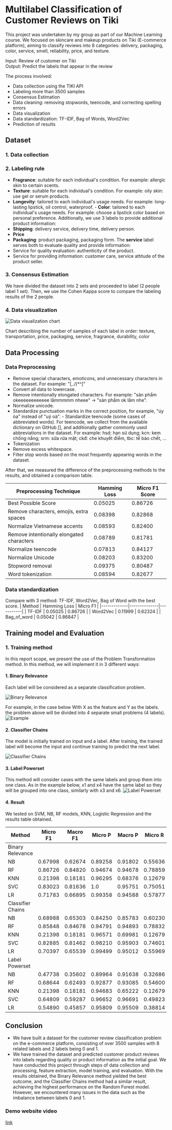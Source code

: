 # Multilabel Classification of Customer Reviews on Tiki

This project was undertaken by my group as part of our Machine Learning course. We focused on skincare and makeup products on Tiki (E-commerce platform), aiming to classify reviews into 8 categories: delivery, packaging, color, service, smell, reliability, price, and texture.

Input: Review of customer on Tiki <br>
Output: Predict the labels that appear in the review

The process involved:

-   Data collection using the TIKI API
-   Labeling more than 3500 samples
-   Consensus Estimation
-   Data cleaning: removing stopwords, teencode, and correcting spelling errors
-   Data visualization
-   Data standardization: TF-IDF, Bag of Words, Word2Vec
-   Prediction of results

## Dataset

### 1. Data collection

### 2. Labeling rule

-   <b>Fragrance</b>: suitable for each individual's condition. For example: allergic skin to certain scents.
-   <b>Texture</b>: suitable for each individual's condition. For example: oily skin: use gel or serum products.
-   <b>Longevity</b>: tailored to each individual's usage needs.
    For example: long-lasting lipstick, oil control, waterproof. - <b>Color</b>: tailored to each individual's usage needs.
    For example: choose a lipstick color based on personal preference.
    Additionally, we use 3 labels to provide additional product information:
-   <b>Shipping</b>: delivery service, delivery time, delivery person.
-   <b>Price</b>
-   <b>Packaging</b>: product packaging, packaging form.
    The <b>service</b> label serves both to evaluate quality and provide information:
-   Service for quality evaluation: authenticity of the product.
-   Service for providing information: customer care, service attitude of the product seller.

### 3. Consensus Estimation

We have divided the dataset into 2 sets and proceeded to label (2 people label 1 set). Then, we use the Cohen Kappa score to compare the labeling results of the 2 people.

### 4. Data visualization

![Data visualization chart](images/datavs.png)

Chart describing the number of samples of each label in order: texture, transportation, price, packaging, service, fragrance, durability, color
## Data Processing

### Data Preprocessing

-   Remove special characters, emoticons, and unnecessary characters in the dataset. For example: "[,./)*^]"
-   Convert all data to lowercase.
-   Remove intentionally elongated characters. For example: "sản phẩm okeeeeeeeeeeee lắmmmmm nheee" -> "sản phẩm ok lắm nhe".
-   Normalize unicode.
-   Standardize punctuation marks in the correct position, for example, "úy òa" instead of "uý oà". - Standardize teencode (some cases of abbreviated words). For teencode, we collect from the available dictionary on GitHub [], and additionally gather commonly used abbreviations in the dataset. For example: hsd: hạn sử dụng; kcn: kem chống nắng; srm: sữa rửa mặt; ckđ: che khuyết điểm, tbc: tế bào chết, ...
-   Tokenization
-   Remove excess whitespace.
-   Filter stop words based on the most frequently appearing words in the dataset.

After that, we measured the difference of the preprocessing methods to the results, and obtained a comparison table.

| Preprocessing Technique                   | Hamming Loss | Micro F1 Score |
| ----------------------------------------- | ------------ | -------------- |
| Best Possible Score                       | 0.05025      | 0.86726        |
| Remove characters, emojis, extra spaces   | 0.08398      | 0.82868        |
| Normalize Vietnamese accents              | 0.08593      | 0.82400        |
| Remove intentionally elongated characters | 0.08789      | 0.81781        |
| Normalize teencode                        | 0.07813      | 0.84127        |
| Normalize Unicode                         | 0.08203      | 0.83200        |
| Stopword removal                          | 0.09375      | 0.80487        |
| Word tokenization                         | 0.08594      | 0.82677        |

### Data standardization

Compare with 3 method: TF-IDF, Word2Vec, Bag of Word with the best score.
| Method | Hamming Loss | Micro F1 |
|-------------|--------------|-----------|
| TF-IDF | 0.05025 | 0.86726 |
| Word2Vec | 0.11999 | 0.62324 |
| Bag_of_word | 0.05042 | 0.86847 |

## Training model and Evaluation

### 1. Training method

In this report scope, we present the use of the Problem Transformation method. In this method, we will implement it in 3 different ways:

#### 1. Binary Relevance

Each label will be considered as a separate classification problem.

![Binary Relevance](images/br1.png)

For example, in the case below With X as the feature and Y as the labels. the problem above will be divided into 4 separate small problems (4 labels).
![Example](images/br2.png)

#### 2. Classifier Chains

The model is initially trained on input and a label. After training, the trained label will become the input and continue training to predict the next label.

![Classifier Chains](images/br3.png)

#### 3. Label Powerset

This method will consider cases with the same labels and group them into one class. As in the example below, x1 and x4 have the same label so they will be grouped into one class, similarly with x3 and x6.
![Label Powerset](images/br4.png)

#### 4. Result

We tested on SVM, NB, RF models, KNN, Logistic Regression and the results table obtained.

| Method               | Micro F1 | Macro F1 | Micro P | Macro P | Micro R | Macro R |
|----------------------|----------|----------|---------|---------|---------|---------|
| Binary Relevance     |          |          |         |         |         |         |
| NB                   | 0.67998  | 0.62674  | 0.89258 | 0.91802 | 0.55636 | 0.51201 |
| RF                   | 0.86726  | 0.84820  | 0.94674 | 0.94678 | 0.78859 | 0.77561 |
| KNN                  | 0.21398  | 0.18181  | 0.96295 | 0.68376 | 0.12679 | 0.11036 |
| SVC                  | 0.83023  | 0.81636  | 1.0     | 0.95751 | 0.75051 | 0.73722 |
| LR                   | 0.71783  | 0.66895  | 0.99358 | 0.94588 | 0.57877 | 0.53924 |
| Classifier Chains    |          |          |         |         |         |         |
| NB                   | 0.68988  | 0.65303  | 0.84250 | 0.85783 | 0.60230 | 0.57352 |
| RF                   | 0.85848  | 0.84678  | 0.94791 | 0.94893 | 0.78832 | 0.77955 |
| KNN                  | 0.21398  | 0.18181  | 0.96571 | 0.69981 | 0.12679 | 0.11036 |
| SVC                  | 0.82885  | 0.81462  | 0.98210 | 0.95903 | 0.74601 | 0.73217 |
| LR                   | 0.70397  | 0.65539  | 0.99499 | 0.95012 | 0.55969 | 0.52116 |
| Label Powerset       |          |          |         |         |         |         |
| NB                   | 0.47738  | 0.35602  | 0.89964 | 0.91638 | 0.32686 | 0.26086 |
| RF                   | 0.68644  | 0.62493  | 0.92877 | 0.93085 | 0.54600 | 0.50519 |
| KNN                  | 0.21398  | 0.18181  | 0.94683 | 0.65222 | 0.12679 | 0.11036 |
| SVC                  | 0.64809  | 0.59287  | 0.96652 | 0.96691 | 0.49823 | 0.45651 |
| LR                   | 0.54890  | 0.45857  | 0.95809 | 0.95509 | 0.38814 | 0.33230 |


## Conclusion

- We have built a dataset for the customer review classification problem on the e-commerce platform, consisting of over 3500 samples with 8 related labels and 2 labels being 0 and 1. 
- We have trained the dataset and predicted customer product reviews into labels regarding quality or product information as the initial goal. We have conducted this project through steps of data collection and processing, feature extraction, model training, and evaluation. With the results obtained, the Binary Relevance method yielded the best outcome, and the Classifier Chains method had a similar result, achieving the highest performance on the Random Forest model. However, we encountered many issues in the data such as the imbalance between labels 0 and 1.

### Demo website video

[link](https://www.youtube.com/watch?v=6UNt0ybnogc)
